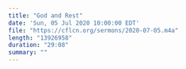 ```yaml
---
title: "God and Rest"
date: 'Sun, 05 Jul 2020 10:00:00 EDT'
file: "https://cflcn.org/sermons/2020-07-05.m4a"
length: "13926958"
duration: "29:08"
summary: ""
---
```

